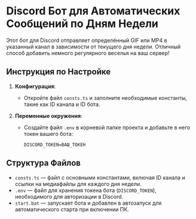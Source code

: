 # Discord Бот для Автоматических Сообщений по Дням Недели

Этот бот для Discord отправляет определённый GIF или MP4 в указанный канал в зависимости от текущего дня недели. Отличный способ добавить немного регулярного веселья на ваш сервер!

## Инструкция по Настройке

1. **Конфигурация**: 
   - Откройте файл `consts.ts` и заполните необходимые константы, такие как ID канала и ID бота.

2. **Переменные окружения**:
   - Создайте файл `.env` в корневой папке проекта и добавьте в него токен вашего бота:

     ```env
     DISCORD_TOKEN=ВАШ_ТОКЕН
     ```

## Структура Файлов

- `consts.ts` — файл с основными константами, включая ID канала и ссылки на медиафайлы для каждого дня недели.
- `.env` — файл для хранения токена бота (`DISCORD_TOKEN`), необходимого для авторизации в Discord.
- `start.bat` — запускает бота и добавлен в автозапуск для автоматического старта при включении ПК.


